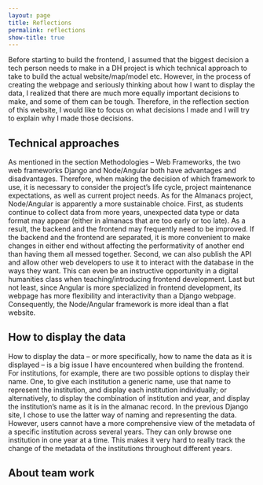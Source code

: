 ```yaml
---
layout: page
title: Reflections
permalink: reflections
show-title: true
---
```


Before starting to build the frontend, I assumed that the biggest decision a tech person needs to make in a DH project is which technical approach to take to build the actual website/map/model etc. However, in the process of creating the webpage and seriously thinking about how I want to display the data, I realized that there are much more equally important decisions to make, and some of them can be tough. Therefore, in the reflection section of this website, I would like to focus on what decisions I made and I will try to explain why I made those decisions.

## Technical approaches

As mentioned in the section Methodologies – Web Frameworks, the two web frameworks Django and Node/Angular both have advantages and disadvantages. Therefore, when making the decision of which framework to use, it is necessary to consider the project’s life cycle, project maintenance expectations, as well as current project needs. As for the Almanacs project, Node/Angular is apparently a more sustainable choice. First, as students continue to collect data from more years, unexpected data type or data format may appear (either in almanacs that are too early or too late). As a result, the backend and the frontend may frequently need to be improved. If the backend and the frontend are separated, it is more convenient to make changes in either end without affecting the performativity of another end than having them all messed together. Second, we can also publish the API and allow other web developers to use it to interact with the database in the ways they want. This can even be an instructive opportunity in a digital humanities class when teaching/introducing frontend development. Last but not least, since Angular is more specialized in frontend development, its webpage has more flexibility and interactivity than a Django webpage. Consequently, the Node/Angular framework is more ideal than a flat website.

## How to display the data
How to display the data – or more specifically, how to name the data as it is displayed – is a big issue I have encountered when building the frontend. For institutions, for example, there are two possible options to display their name. One, to give each institution a generic name, use that name to represent the institution, and display each institution individually; or alternatively, to display the combination of institution and year, and display the institution’s name as it is in the almanac record. In the previous Django site, I chose to use the latter way of naming and representing the data. However, users cannot have a more comprehensive view of the metadata of a specific institution across several years. They can only browse one institution in one year at a time. This makes it very hard to really track the change of the metadata of the institutions throughout different years. 

## About team work

